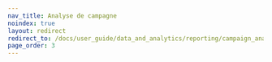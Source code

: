 ```yaml
---
nav_title: Analyse de campagne
noindex: true
layout: redirect
redirect_to: /docs/user_guide/data_and_analytics/reporting/campaign_analytics/
page_order: 3
---
```

